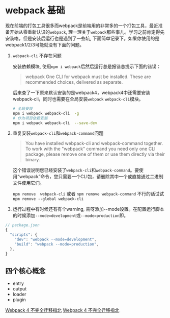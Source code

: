 # webpack 基础

现在前端的打包工具很多而webpack是前端用的非常多的一个打包工具，最近准备开始从零重新认识的`webpack`, 理一理关于`webpack`那些事儿。学习之前肯定得先安装咯，但是安装后运行也是遇到了一些坑, 下面简单记录下。如果你使用的是webpack1/2/3可能就没有下面的问题。

1. `webpack-cli` 不存在问题

    安装依赖模块, 使用`npm i webpack`后然后运行总是报错总提示下面的错误：
    > webpack One CLI for webpack must be installed. These are recommended choices, delivered as separate.

    后来查了一下原来默认安装的是webpack4，webpack4中还需要安装webpack-cli，同时也需要在全局安装`webpack` `webpack-cli`模块。

    ```bash
    # 全局安装
    npm i webpack webpack-cli  -g
    # 作为项目依赖安装
    npm i webpack webpack-cli  --save-dev
    ```

2. 重复安装`webpack-cli`和`webpack-command`问题
   > You have installed webpack-cli and webpack-command together. To work with the "webpack" command you need only one CLI package, please remove one of them or use them directly via their binary.

   这个错误说明您已经安装了`webpack-cli`和`webpack-command`。要使用“webpack”命令，您只需要一个CLI包，请删除其中一个或直接通过二进制文件使用它们。

   `npm remove  webpack-cli` 或者 `npm remove webpack-command` 不行的话试试 `npm remove --global webpack-cli`

3. 运行过程中有时候还有有个warning, 需呀添加--mode设置。在配置运行脚本的时候添加`--mode=development`或`--mode=production`即。

  ```javascript
  // package.json
  {
    "scripts": {
      "dev": "webpack --mode=development",
      "build": "webpack --mode=production",
    },
  }
  ```

## 四个核心概念

+ entry
+ output
+ loader
+ plugin


[Webpack 4 不完全迁移指北](https://github.com/dwqs/blog/issues/60)
[Webpack 4 不完全迁移指北](https://github.com/dwqs/blog/issues/60)